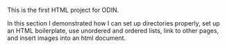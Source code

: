 This is the first HTML project for ODIN.

In this section I demonstrated how I can set up directories properly, set 
up an HTML boilerplate, use unordered and ordered lists, link to other 
pages, and insert images into an html document.


